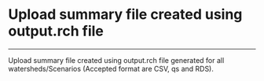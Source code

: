 # Upload summary file created using output.rch file

***

Upload summary file created using output.rch file generated for all watersheds/Scenarios (Accepted format are CSV, qs and RDS).

